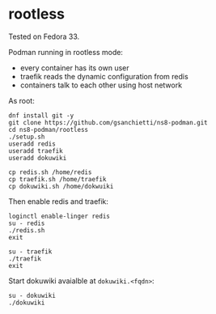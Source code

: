 # rootless

Tested on Fedora 33.

Podman running in rootless mode:
- every container has its own user
- traefik reads the dynamic configuration from redis
- containers talk to each other using host network

As root:
```
dnf install git -y
git clone https://github.com/gsanchietti/ns8-podman.git
cd ns8-podman/rootless
./setup.sh
useradd redis
useradd traefik
useradd dokuwiki

cp redis.sh /home/redis
cp traefik.sh /home/traefik
cp dokuwiki.sh /home/dokwuiki
```

Then enable redis and traefik:
```
loginctl enable-linger redis
su - redis
./redis.sh
exit

su - traefik
./traefik
exit
```

Start dokuwiki avaialble at `dokuwiki.<fqdn>`:
```
su - dokuwiki
./dokuwiki
```
